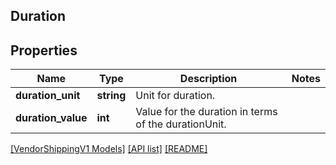 ## Duration

## Properties

Name | Type | Description | Notes
------------ | ------------- | ------------- | -------------
**duration_unit** | **string** | Unit for duration. |
**duration_value** | **int** | Value for the duration in terms of the durationUnit. |

[[VendorShippingV1 Models]](../) [[API list]](../../Api) [[README]](../../../README.md)
